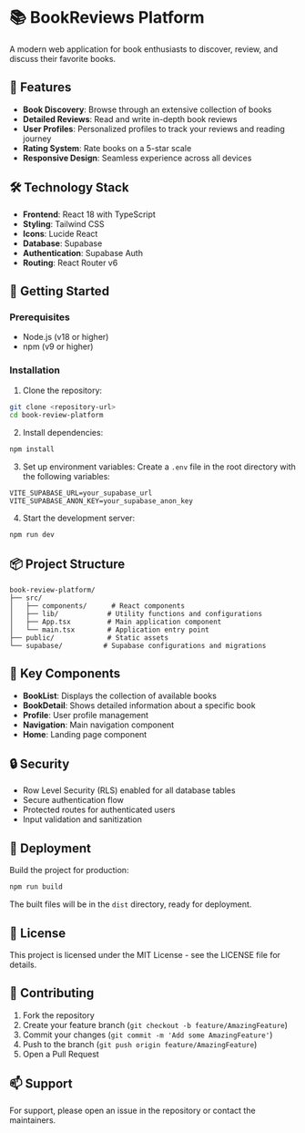 # 📚 BookReviews Platform

A modern web application for book enthusiasts to discover, review, and discuss their favorite books.

## 🌟 Features

- **Book Discovery**: Browse through an extensive collection of books
- **Detailed Reviews**: Read and write in-depth book reviews
- **User Profiles**: Personalized profiles to track your reviews and reading journey
- **Rating System**: Rate books on a 5-star scale
- **Responsive Design**: Seamless experience across all devices

## 🛠️ Technology Stack

- **Frontend**: React 18 with TypeScript
- **Styling**: Tailwind CSS
- **Icons**: Lucide React
- **Database**: Supabase
- **Authentication**: Supabase Auth
- **Routing**: React Router v6

## 🚀 Getting Started

### Prerequisites

- Node.js (v18 or higher)
- npm (v9 or higher)

### Installation

1. Clone the repository:
```bash
git clone <repository-url>
cd book-review-platform
```

2. Install dependencies:
```bash
npm install
```

3. Set up environment variables:
Create a `.env` file in the root directory with the following variables:
```
VITE_SUPABASE_URL=your_supabase_url
VITE_SUPABASE_ANON_KEY=your_supabase_anon_key
```

4. Start the development server:
```bash
npm run dev
```

## 📦 Project Structure

```
book-review-platform/
├── src/
│   ├── components/      # React components
│   ├── lib/            # Utility functions and configurations
│   ├── App.tsx         # Main application component
│   └── main.tsx        # Application entry point
├── public/             # Static assets
└── supabase/          # Supabase configurations and migrations
```

## 🔑 Key Components

- **BookList**: Displays the collection of available books
- **BookDetail**: Shows detailed information about a specific book
- **Profile**: User profile management
- **Navigation**: Main navigation component
- **Home**: Landing page component

## 🔒 Security

- Row Level Security (RLS) enabled for all database tables
- Secure authentication flow
- Protected routes for authenticated users
- Input validation and sanitization

## 🚀 Deployment

Build the project for production:

```bash
npm run build
```

The built files will be in the `dist` directory, ready for deployment.

## 📝 License

This project is licensed under the MIT License - see the LICENSE file for details.

## 🤝 Contributing

1. Fork the repository
2. Create your feature branch (`git checkout -b feature/AmazingFeature`)
3. Commit your changes (`git commit -m 'Add some AmazingFeature'`)
4. Push to the branch (`git push origin feature/AmazingFeature`)
5. Open a Pull Request

## 📫 Support

For support, please open an issue in the repository or contact the maintainers.
